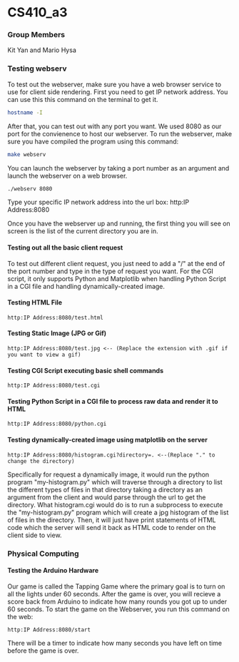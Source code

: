 # CS410_a3

### Group Members
Kit Yan and Mario Hysa

### Testing webserv
To test out the webserver, make sure you have a web browser service to use for client side rendering. First you need to get IP network address. You can use this this command on the terminal to get it.
```bash
hostname -I
```
After that, you can test out with any port you want. We used 8080 as our port for the convienence to host our webserver. To run the webserver, make sure you have compiled the program using this command:
```bash
make webserv
```
You can launch the webserver by taking a port number as an argument and launch the webserver on a web browser.
```bash
./webserv 8080
```
Type your specific IP network address into the url box:
http:IP Address:8080

Once you have the webserver up and running, the first thing you will see on screen is the list of the current directory you are in.
#### Testing out all the basic client request
To test out different client request, you just need to add a "/" at the end of the port number and type in the type of request you want. For the CGI script, it only supports Python and Matplotlib when handling Python Script in a CGI file and handling dynamically-created image.
#### Testing HTML File
```
http:IP Address:8080/test.html
```
#### Testing Static Image (JPG or Gif)
```
http:IP Address:8080/test.jpg <-- (Replace the extension with .gif if you want to view a gif)
```
#### Testing CGI Script executing basic shell commands
```
http:IP Address:8080/test.cgi
```
#### Testing Python Script in a CGI file to process raw data and render it to HTML
```
http:IP Address:8080/python.cgi
```
#### Testing dynamically-created image using matplotlib on the server
```
http:IP Address:8080/histogram.cgi?directory=. <--(Replace "." to change the directory)
```
Specifically for request a dynamically image, it would run the python program "my-histogram.py" which will traverse through a directory to list the different types of files in that directory taking a directory as an argument from the client and would parse through the url to get the directory. What histogram.cgi would do is to run a subprocess to execute the "my-histogram.py" program which will create a jpg histogram of the list of files in the directory. Then, it will just have print statements of HTML code which the server will send it back as HTML code to render on the client side to view.

### Physical Computing

#### Testing the Arduino Hardware
Our game is called the Tapping Game where the primary goal is to turn on all the lights under 60 seconds. After the game is over, you will recieve a score back from Arduino to indicate how many rounds you got up to under 60 seconds. To start the game on the Webserver, you run this command on the web:
```
http:IP Address:8080/start
```
There will be a timer to indicate how many seconds you have left on time before the game is over.
